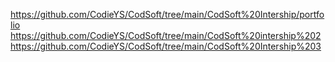https://github.com/CodieYS/CodSoft/tree/main/CodSoft%20Intership/portfolio
https://github.com/CodieYS/CodSoft/tree/main/CodSoft%20intership%202
https://github.com/CodieYS/CodSoft/tree/main/CodSoft%20Intership%203
